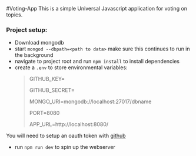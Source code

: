 #Voting-App
This is a simple Universal Javascript application for voting on topics.


### Project setup:
* Download mongodb
* start `mongod --dbpath=<path to data>`  make sure this continues to run in the background
* navigate to project root and run `npm install` to install dependencies
* create a `.env` to store environmental variables:
    > GITHUB_KEY=
    >
    > GITHUB_SECRET=
    >
    > MONGO_URI=mongodb://localhost:27017/dbname
    >
    > PORT=8080
    >
    > APP_URL=http://localhost:8080/

You will need to setup an oauth token with [github](https://developer.github.com/apps/building-oauth-apps/authorizing-oauth-apps/)


* run `npm run dev` to spin up the webserver